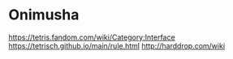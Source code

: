 # Onimusha

https://tetris.fandom.com/wiki/Category:Interface
https://tetrisch.github.io/main/rule.html
http://harddrop.com/wiki
